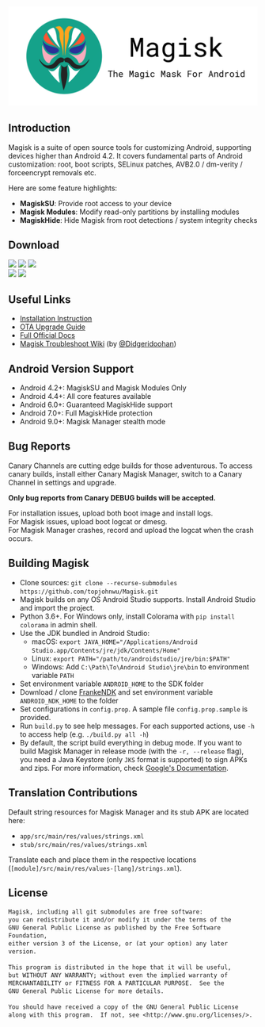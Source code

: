 ![](docs/images/logo.png)

## Introduction

Magisk is a suite of open source tools for customizing Android, supporting devices higher than Android 4.2. It covers fundamental parts of Android customization: root, boot scripts, SELinux patches, AVB2.0 / dm-verity / forceencrypt removals etc.

Here are some feature highlights:

- **MagiskSU**: Provide root access to your device
- **Magisk Modules**: Modify read-only partitions by installing modules
- **MagiskHide**: Hide Magisk from root detections / system integrity checks

## Download

[![](https://img.shields.io/badge/Magisk%20Manager-v7.5.1-green)](https://github.com/topjohnwu/Magisk/releases/download/manager-v7.5.1/MagiskManager-v7.5.1.apk)
[![](https://img.shields.io/badge/Magisk-v20.3-blue)](https://github.com/topjohnwu/Magisk/releases/download/v20.3/Magisk-v20.3.zip)
[![](https://img.shields.io/badge/Magisk%20Beta-v20.4-blue)](https://github.com/topjohnwu/Magisk/releases/download/v20.4/Magisk-v20.4.zip)
<br>
[![](https://img.shields.io/badge/Magisk%20Manager-Canary-red)](https://raw.githubusercontent.com/topjohnwu/magisk_files/canary/app-release.apk)
[![](https://img.shields.io/badge/Magisk%20Manager-Canary%20Debug-red)](https://raw.githubusercontent.com/topjohnwu/magisk_files/canary/app-debug.apk)

## Useful Links

- [Installation Instruction](https://topjohnwu.github.io/Magisk/install.html)
- [OTA Upgrade Guide](https://topjohnwu.github.io/Magisk/ota.html)
- [Full Official Docs](https://topjohnwu.github.io/Magisk/)
- [Magisk Troubleshoot Wiki](https://www.didgeridoohan.com/magisk/HomePage) (by [@Didgeridoohan](https://github.com/Didgeridoohan))

## Android Version Support

- Android 4.2+: MagiskSU and Magisk Modules Only
- Android 4.4+: All core features available
- Android 6.0+: Guaranteed MagiskHide support
- Android 7.0+: Full MagiskHide protection
- Android 9.0+: Magisk Manager stealth mode

## Bug Reports

Canary Channels are cutting edge builds for those adventurous. To access canary builds, install either Canary Magisk Manager, switch to a Canary Channel in settings and upgrade.

**Only bug reports from Canary DEBUG builds will be accepted.**

For installation issues, upload both boot image and install logs.<br>
For Magisk issues, upload boot logcat or dmesg.<br>
For Magisk Manager crashes, record and upload the logcat when the crash occurs.

## Building Magisk

- Clone sources: `git clone --recurse-submodules https://github.com/topjohnwu/Magisk.git`
- Magisk builds on any OS Android Studio supports. Install Android Studio and import the project.
- Python 3.6+. For Windows only, install Colorama with `pip install colorama` in admin shell.
- Use the JDK bundled in Android Studio:
	- macOS: `export JAVA_HOME="/Applications/Android Studio.app/Contents/jre/jdk/Contents/Home"`
	- Linux: `export PATH="/path/to/androidstudio/jre/bin:$PATH"`
	- Windows: Add `C:\Path\To\Android Studio\jre\bin` to environment variable `PATH`
- Set environment variable `ANDROID_HOME` to the SDK folder
- Download / clone [FrankeNDK](https://github.com/topjohnwu/FrankeNDK) and set environment variable `ANDROID_NDK_HOME` to the folder
-  Set configurations in `config.prop`. A sample file `config.prop.sample` is provided.
-  Run `build.py` to see help messages. For each supported actions, use `-h` to access help (e.g. `./build.py all -h`)
-  By default, the script build everything in debug mode. If you want to build Magisk Manager in release mode (with the `-r, --release` flag), you need a Java Keystore (only `JKS` format is supported) to sign APKs and zips. For more information, check [Google's Documentation](https://developer.android.com/studio/publish/app-signing.html#generate-key).

## Translation Contributions

Default string resources for Magisk Manager and its stub APK are located here:

- `app/src/main/res/values/strings.xml`
- `stub/src/main/res/values/strings.xml`

Translate each and place them in the respective locations (`[module]/src/main/res/values-[lang]/strings.xml`).

## License

    Magisk, including all git submodules are free software:
    you can redistribute it and/or modify it under the terms of the
    GNU General Public License as published by the Free Software Foundation,
    either version 3 of the License, or (at your option) any later version.

    This program is distributed in the hope that it will be useful,
    but WITHOUT ANY WARRANTY; without even the implied warranty of
    MERCHANTABILITY or FITNESS FOR A PARTICULAR PURPOSE.  See the
    GNU General Public License for more details.

    You should have received a copy of the GNU General Public License
    along with this program.  If not, see <http://www.gnu.org/licenses/>.
